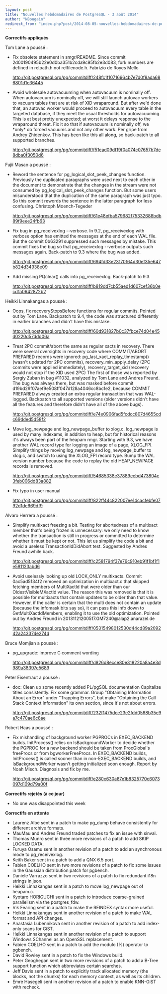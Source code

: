 ```yaml
---
layout: post
title: "Nouvelles hebdomadaires de PostgreSQL - 3 août 2014"
author: "NBougain"
redirect_from: "index.php?post/2014-08-05-nouvelles-hebdomadaires-de-postgresql-3-aout-2014 "
---
```




<p><strong>Correctifs appliqu&eacute;s</strong></p>

<p>Tom Lane a pouss&eacute;&nbsp;:</p>

<ul>

<li>Fix obsolete statement in smgr/README. Since commit 2d00190495b22e0d0ba351b2cda9c95fb2e3d083, fork numbers are defined in relpath.h not relfilenode.h. Fabr&iacute;zio de Royes Mello 

<a target="_blank" href="http://git.postgresql.org/pg/commitdiff/248fc1f10716964b7e7d0f8ada686801d1e36445">http://git.postgresql.org/pg/commitdiff/248fc1f10716964b7e7d0f8ada686801d1e36445</a></li>

<li>Avoid wholesale autovacuuming when autovacuum is nominally off. When autovacuum is nominally off, we will still launch autovac workers to vacuum tables that are at risk of XID wraparound. But after we'd done that, an autovac worker would proceed to autovacuum every table in the targeted database, if they meet the usual thresholds for autovacuuming. This is at best pretty unexpected; at worst it delays response to the wraparound threat. Fix it so that if autovacuum is nominally off, we *only* do forced vacuums and not any other work. Per gripe from Andrey Zhidenkov. This has been like this all along, so back-patch to all supported branches. 

<a target="_blank" href="http://git.postgresql.org/pg/commitdiff/f51ead09df19f0a074c07657b7de8dba0f3050d6">http://git.postgresql.org/pg/commitdiff/f51ead09df19f0a074c07657b7de8dba0f3050d6</a></li>

</ul>

<p>Fujii Masao a pouss&eacute;&nbsp;:</p>

<ul>

<li>Reword the sentence for pg_logical_slot_peek_changes function. Previously the duplicated paragraphs were used next to each other in the document to demonstrate that the changes in the stream were not consumed by pg_logical_slot_peek_changes function. But some users misunderstood that the duplication of the same paragraph was just typo. So this commit rewords the sentence in the latter paragraph for less confusing. Christoph Moench-Tegeder 

<a target="_blank" href="http://git.postgresql.org/pg/commitdiff/61e48efba579682f75332688bdb89f9eee24fb63">http://git.postgresql.org/pg/commitdiff/61e48efba579682f75332688bdb89f9eee24fb63</a></li>

<li>Fix bug in pg_receivexlog --verbose. In 9.2, pg_receivexlog with verbose option has emitted the messages at the end of each WAL file. But the commit 0b63291 suppressed such messages by mistake. This commit fixes the bug so that pg_receivexlog --verbose outputs such messages again. Back-patch to 9.3 where the bug was added. 

<a target="_blank" href="http://git.postgresql.org/pg/commitdiff/694fd33e23170f64d30ef35e647b824d34938e09">http://git.postgresql.org/pg/commitdiff/694fd33e23170f64d30ef35e647b824d34938e09</a></li>

<li>Add missing PQclear() calls into pg_receivexlog. Back-patch to 9.3. 

<a target="_blank" href="http://git.postgresql.org/pg/commitdiff/b819dd7cb55aed1d607cef36b0ecd1a0642872b2">http://git.postgresql.org/pg/commitdiff/b819dd7cb55aed1d607cef36b0ecd1a0642872b2</a></li>

</ul>

<p>Heikki Linnakangas a pouss&eacute;&nbsp;:</p>

<ul>

<li>Oops, fix recoveryStopsBefore functions for regular commits. Pointed out by Tom Lane. Backpatch to 9.4, the code was structured differently in earlier branches and didn't have this mistake. 

<a target="_blank" href="http://git.postgresql.org/pg/commitdiff/60d931827b0c37fbce74d04e45d0220d57ddd06a">http://git.postgresql.org/pg/commitdiff/60d931827b0c37fbce74d04e45d0220d57ddd06a</a></li>

<li>Treat 2PC commit/abort the same as regular xacts in recovery. There were several oversights in recovery code where COMMIT/ABORT PREPARED records were ignored: pg_last_xact_replay_timestamp() (wasn't updated for 2PC commits), recovery_min_apply_delay (2PC commits were applied immediately), recovery_target_xid (recovery would not stop if the XID used 2PC) The first of those was reported by Sergiy Zuban in bug #11032, analyzed by Tom Lane and Andres Freund. The bug was always there, but was masked before commit d19bd29f07aef9e508ff047d128a4046cc8bc1e2, because COMMIT PREPARED always created an extra regular transaction that was WAL-logged. Backpatch to all supported versions (older versions didn't have all the features and therefore didn't have all of the above bugs). 

<a target="_blank" href="http://git.postgresql.org/pg/commitdiff/e74e0906fad5fcdcc807d4655cdc69dded5d58f2">http://git.postgresql.org/pg/commitdiff/e74e0906fad5fcdcc807d4655cdc69dded5d58f2</a></li>

<li>Move log_newpage and log_newpage_buffer to xlog.c. log_newpage is used by many indexams, in addition to heap, but for historical reasons it's always been part of the heapam rmgr. Starting with 9.3, we have another WAL record type for logging an image of a page, XLOG_FPI. Simplify things by moving log_newpage and log_newpage_buffer to xlog.c, and switch to using the XLOG_FPI record type. Bump the WAL version number because the code to replay the old HEAP_NEWPAGE records is removed. 

<a target="_blank" href="http://git.postgresql.org/pg/commitdiff/54685338e37889eebd473804c3feb006dd83a882">http://git.postgresql.org/pg/commitdiff/54685338e37889eebd473804c3feb006dd83a882</a></li>

<li>Fix typo in user manual 

<a target="_blank" href="http://git.postgresql.org/pg/commitdiff/822ff44c822007ee14cacfebfe0792d1de669df9">http://git.postgresql.org/pg/commitdiff/822ff44c822007ee14cacfebfe0792d1de669df9</a></li>

</ul>

<p>Alvaro Herrera a pouss&eacute;&nbsp;:</p>

<ul>

<li>Simplify multixact freezing a bit. Testing for abortedness of a multixact member that's being frozen is unnecessary: we only need to know whether the transaction is still in progress or committed to determine whether it must be kept or not. This let us simplify the code a bit and avoid a useless TransactionIdDidAbort test. Suggested by Andres Freund awhile back. 

<a target="_blank" href="http://git.postgresql.org/pg/commitdiff/c2581794f37e76c910eb91f1bf1f1e581123abd6">http://git.postgresql.org/pg/commitdiff/c2581794f37e76c910eb91f1bf1f1e581123abd6</a></li>

<li>Avoid uselessly looking up old LOCK_ONLY multixacts. Commit 0ac5ad5134f2 removed an optimization in multixact.c that skipped fetching members of MultiXactId that were older than our OldestVisibleMXactId value. The reason this was removed is that it is possible for multixacts that contain updates to be older than that value. However, if the caller is certain that the multi does not contain an update (because the infomask bits say so), it can pass this info down to GetMultiXactIdMembers, enabling it to use the old optimization. Pointed out by Andres Freund in 20131121200517.GM7240@alap2.anarazel.de 

<a target="_blank" href="http://git.postgresql.org/pg/commitdiff/05315498012530d44cd89a209242a243374e274d">http://git.postgresql.org/pg/commitdiff/05315498012530d44cd89a209242a243374e274d</a></li>

</ul>

<p>Bruce Momjian a pouss&eacute;&nbsp;:</p>

<ul>

<li>pg_upgrade: improve C comment wording 

<a target="_blank" href="http://git.postgresql.org/pg/commitdiff/d826d8ecce80e318220a8a4e3d989a38397e5689">http://git.postgresql.org/pg/commitdiff/d826d8ecce80e318220a8a4e3d989a38397e5689</a></li>

</ul>

<p>Peter Eisentraut a pouss&eacute;&nbsp;:</p>

<ul>

<li>doc: Clean up some recently added PL/pgSQL documentation Capitalize titles consistently. Fix some grammar. Group "Obtaining Information About an Error" under "Trapping Errors", but make "Obtaining the Call Stack Context Information" its own section, since it's not about errors. 

<a target="_blank" href="http://git.postgresql.org/pg/commitdiff/232f1475dce23e2fdd0568b35e9a7c470ae6c8ae">http://git.postgresql.org/pg/commitdiff/232f1475dce23e2fdd0568b35e9a7c470ae6c8ae</a></li>

</ul>

<p>Robert Haas a pouss&eacute;&nbsp;:</p>

<ul>

<li>Fix mishandling of background worker PGPROCs in EXEC_BACKEND builds. InitProcess() relies on IsBackgroundWorker to decide whether the PGPROC for a new backend should be taken from ProcGlobal's freeProcs or from bgworkerFreeProcs. In EXEC_BACKEND builds, InitProcess() is called sooner than in non-EXEC_BACKEND builds, and IsBackgroundWorker wasn't getting initialized soon enough. Report by Noah Misch. Diagnosis and fix by me. 

<a target="_blank" href="http://git.postgresql.org/pg/commitdiff/e280c630a87e1b8325770c6073097d109d79a00f">http://git.postgresql.org/pg/commitdiff/e280c630a87e1b8325770c6073097d109d79a00f</a></li>

</ul>

<p><strong>Correctifs rejet&eacute;s (&agrave; ce jour)</strong></p>

<ul>

<li>No one was disappointed this week</li>

</ul>

<p><strong>Correctifs en attente</strong></p>

<ul>

<li>Laurenz Albe sent in a patch to make pg_dump behave consistently for different archive formats.</li>

<li>MauMau and Andres Freund traded patches to fix an issue with sinval.</li>

<li>Thomas Munro sent in three more revisions of a patch to add SKIP LOCKED DATA.</li>

<li>Furuya Osamu sent in another revision of a patch to add an synchronous mode to pg_receivexlog.</li>

<li>Keith Baker sent in a patch to add a QNX 6.5 port.</li>

<li>Fabien COELHO sent in two more revisions of a patch to fix some issues in the Gaussian distribution patch for pgbench.</li>

<li>Daniele Varrazzo sent in two revisions of a patch to fix redundant i18n strings in json.</li>

<li>Heikki Linnakangas sent in a patch to move log_newpage out of heapam.c.</li>

<li>Kyotaro HORIGUCHI sent in a patch to introduce coarse-grained parallelism via the postgres_fdw.</li>

<li>Vik Fearing sent in a patch to make the REINDEX syntax more useful.</li>

<li>Heikki Linnakangas sent in another revision of a patch to make WAL format and API changes.</li>

<li>Anastasia Lubennikova sent in another revision of a patch to add index-only scans for GiST.</li>

<li>Heikki Linnakangas sent in another revision of a patch to support Windows SChannel as an OpenSSL replacement.</li>

<li>Fabien COELHO sent in a patch to add the modulo (%) operator to pgbench.</li>

<li>David Rowley sent in a patch to fix the Windows build.</li>

<li>Peter Geoghegan sent in two more revisions of a patch to add a B-Tree support function which abbreviates certain searches.</li>

<li>Jeff Davis sent in a patch to explicitly track allocated memory (the blocks, not the chunks) for each memory context, as well as its children.</li>

<li>Emre Hasegeli sent in another revision of a patch to enable KNN-GiST with recheck.</li>

</ul>